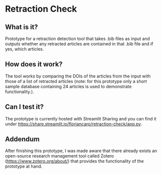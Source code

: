 # Retraction Check

## What is it?
Prototype for a retraction detection tool that takes .bib files as input and outputs whether any retracted articles are contained in that .bib file and if yes, which articles. 

## How does it work?
The tool works by comparing the DOIs of the articles from the input with those of a list of retracted articles (note: for this prototype only a short sample database containing 24 articles is used to demonstrate functionality.).

## Can I test it?
The prototype is currently hosted with Streamlit Sharing and you can find it under https://share.streamlit.io/floriancaro/retraction-check/app.py.

## Addendum
After finishing this prototype, I was made aware that there already exists an open-source research management tool called Zotero (https://www.zotero.org/about/) that provides the functionality of the prototype at hand.
